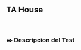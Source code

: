
 <h2 align="Left">TA House</h2>

 <br />

<h3 align="left">✒️ Descripcion del Test</h3>



<!-- color letras para index mocha #0288d1 .hljsh -->